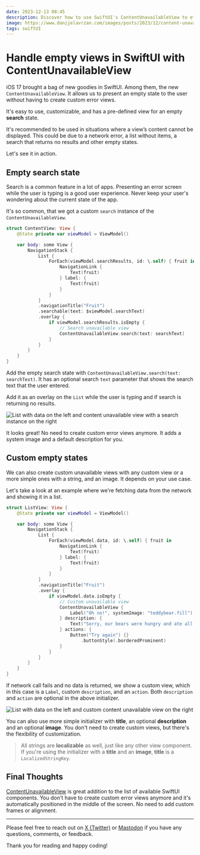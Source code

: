 ```yaml
---
date: 2023-12-13 08:45
description: Discover how to use SwiftUI's ContentUnavailableView to effortlessly handle empty views in your app. It's easy to use, customizable, and has a pre-defined view for an empty search state. Available in iOS 17.0+.
image: https://www.danijelavrzan.com/images/posts/2023/12/content-unavailable-view.png
tags: swiftUI
---
```


# Handle empty views in SwiftUI with ContentUnavailableView

iOS 17 brought a bag of new goodies in SwiftUI. Among them, the new `ContentUnavailableView`. It allows us to present an empty state to the user without having to create custom error views. 

It's easy to use, customizable, and has a pre-defined view for an empty **search** state.

It's recommended to be used in situations where a view’s content cannot be displayed. This could be due to a network error, a list without items, a search that returns no results and other empty states.

Let's see it in action.

## Empty search state

Search is a common feature in a lot of apps. Presenting an error screen while the user is typing is a good user experience. Never keep your user's wondering about the current state of the app. 

It's so common, that we got a custom `search` instance of the `ContentUnavailableView`.

```swift
struct ContentView: View {
    @State private var viewModel = ViewModel()

    var body: some View {
        NavigationStack {
            List {
                ForEach(viewModel.searchResults, id: \.self) { fruit in
                    NavigationLink {
                        Text(fruit)
                    } label: {
                        Text(fruit)
                    }
                }
            }
            .navigationTitle("Fruit")
            .searchable(text: $viewModel.searchText)
            .overlay {
                if viewModel.searchResults.isEmpty {
                    // Search unavailable view
                    ContentUnavailableView.search(text: searchText)
                }
            }
        }
    }
}
```

Add the empty search state with  `ContentUnavailableView.search(text: searchText)`. It has an optional search `text` parameter that shows the search text that the user entered. 

Add it as an overlay on the `List` while the user is typing and if search is returning no results.

![List with data on the left and content unavailable view with a search instance on the right](https://www.danijelavrzan.com/images/posts/2023/12/content-unavailable-view-01.png "List with data on the left and content unavailable view with a search instance on the right")

It looks great! No need to create custom error views anymore. It adds a system image and a default description for you.

## Custom empty states

We can also create custom unavailable views with any custom view or a more simple ones with a string, and an image. It depends on your use case.

Let's take a look at an example where we're fetching data from the network and showing it in a list. 

```swift
struct ListView: View {
    @State private var viewModel = ViewModel()

    var body: some View {
        NavigationStack {
            List {
                ForEach(viewModel.data, id: \.self) { fruit in
                    NavigationLink {
                        Text(fruit)
                    } label: {
                        Text(fruit)
                    }
                }
            }
            .navigationTitle("Fruit")
            .overlay {
                if viewModel.data.isEmpty {
                    // Custom unavailable view
                    ContentUnavailableView {
                        Label("Oh no!", systemImage: "teddybear.fill")
                    } description: {
                        Text("Sorry, our bears were hungry and ate all the fruit.")
                    } actions: {
                        Button("Try again") {}
                            .buttonStyle(.borderedProminent)
                    }
                }
            }
        }
    }
}
```

If network call fails and no data is returned, we show a custom view, which in this case is a `Label`, custom `description`, and an `action`. Both `description` and `action` are optional in the above initializer.

![List with data on the left and custom content unavailable view on the right](https://www.danijelavrzan.com/images/posts/2023/12/content-unavailable-view-02.png "List with data on the left and custom content unavailable view on the right")

You can also use more simple initializer with **title**, an optional **description** and an optional **image**. You don't need to create custom views, but there's the flexibility of customization.

> All strings are **localizable** as well, just like any other view component. If you're using the initializer with a **title** and an **image**, **title** is a `LocalizedStringKey`.

## Final Thoughts

[ContentUnavailableView](https://developer.apple.com/documentation/swiftui/contentunavailableview) is great addition to the list of available SwiftUI components. You don't have to create custom error views anymore and it's automatically positioned in the middle of the screen. No need to add custom frames or alignment.

***

Please feel free to reach out on [X (Twitter)](https://twitter.com/dvrzan) or [Mastodon](https://iosdev.space/@dvrzan) if you have any questions, comments, or feedback.

Thank you for reading and happy coding!
